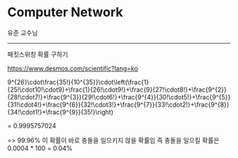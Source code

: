 # Computer Network

유준 교수님

---

패킷스위칭 확률 구하기

https://www.desmos.com/scientific?lang=ko

9^{26}\cdot\frac{35!}{10^{35}}\cdot\left(\frac{1}{25!\cdot10!\cdot9}+\frac{1}{26!\cdot9!}+\frac{9}{27!\cdot8!}+\frac{9^{2}}{28!\cdot7!}+\frac{9^{3}}{29!\cdot6!}+\frac{9^{4}}{30!\cdot5!}+\frac{9^{5}}{31!\cdot4!}+\frac{9^{6}}{32!\cdot3!}+\frac{9^{7}}{33!\cdot2!}+\frac{9^{8}}{34!\cdot1!}+\frac{9^{9}}{35!}\right)

= 0.9995757024

=> 99.96%
이 확률이 바로 충돌을 일으키지 않을 확률임
즉 충돌을 일으킬 확률은 0.0004 \* 100 = 0.04%
